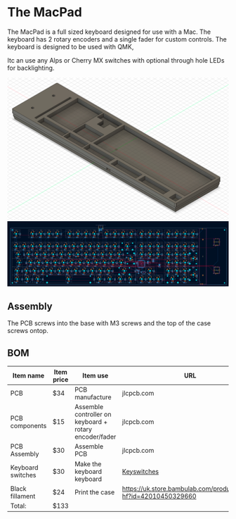 # The MacPad

The MacPad is a full sized keyboard designed for use with a Mac. The keyboard has 2 rotary encoders and a single fader for custom controls. The keyboard is designed to be used with QMK,

Itc an use any Alps or Cherry MX switches with optional through hole LEDs for backlighting.

![image.png](/image.png)![image.png](/image-1.png)

## Assembly
The PCB screws into the base with M3 screws and the top of the case screws ontop.

## BOM

| Item name         | Item price | Item use                                               | URL                                                                   |
| ----------------- | ---------- | ------------------------------------------------------ | --------------------------------------------------------------------- |
| PCB               | $34        | PCB manufacture                                        | jlcpcb.com                                                            |
| PCB components    | $15        | Assemble controller on keyboard + rotary encoder/fader | jlcpcb.com                                                            |
| PCB Assembly      | $30        | Assemble PCB                                           | jlcpcb.com                                                            |
| Keyboard switches | $30        | Make the keyboard keyboard                             | [Keyswitches](https://www.keychron.uk/products/keychron-super-switch) |
| Black fillament   | $24        | Print the case                                         | https://uk.store.bambulab.com/products/petg-hf?id=42010450329660      |
| Total:            | $133       |                                                        |                                                                       |

